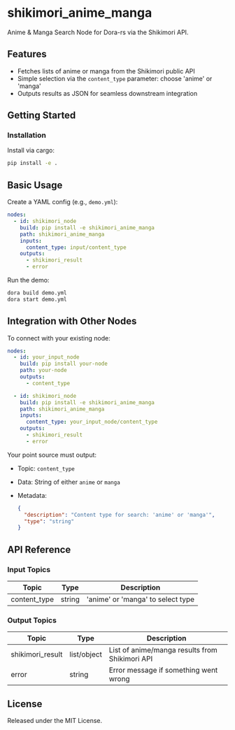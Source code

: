 # shikimori_anime_manga

Anime & Manga Search Node for Dora-rs via the Shikimori API.

## Features
- Fetches lists of anime or manga from the Shikimori public API
- Simple selection via the `content_type` parameter: choose 'anime' or 'manga'
- Outputs results as JSON for seamless downstream integration

## Getting Started

### Installation
Install via cargo:
```bash
pip install -e .
```

## Basic Usage

Create a YAML config (e.g., `demo.yml`):

```yaml
nodes:
  - id: shikimori_node
    build: pip install -e shikimori_anime_manga
    path: shikimori_anime_manga
    inputs:
      content_type: input/content_type
    outputs:
      - shikimori_result
      - error
```

Run the demo:

```bash
dora build demo.yml
dora start demo.yml
```

## Integration with Other Nodes

To connect with your existing node:

```yaml
nodes:
  - id: your_input_node
    build: pip install your-node
    path: your-node
    outputs:
      - content_type

  - id: shikimori_node
    build: pip install -e shikimori_anime_manga
    path: shikimori_anime_manga
    inputs:
      content_type: your_input_node/content_type
    outputs:
      - shikimori_result
      - error
```

Your point source must output:

* Topic: `content_type`
* Data: String of either `anime` or `manga`
* Metadata:

  ```json
  {
    "description": "Content type for search: 'anime' or 'manga'",
    "type": "string"
  }
  ```

## API Reference

### Input Topics

| Topic         | Type   | Description                        |
| -------------| ------ | -----------------------------------|
| content_type  | string | 'anime' or 'manga' to select type  |

### Output Topics

| Topic            | Type         | Description                                           |
| ----------------| ------------ | ----------------------------------------------------- |
| shikimori_result| list/object  | List of anime/manga results from Shikimori API        |
| error           | string       | Error message if something went wrong                 |


## License

Released under the MIT License.
